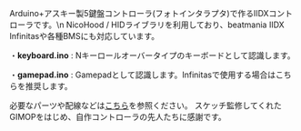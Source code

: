 Arduino+アスキー製5鍵盤コントローラ(フォトインタラプタ)で作るIIDXコントローラです。\n
NicoHood / HIDライブラリを利用しており、beatmania IIDX Infinitasや各種BMSにも対応しています。

・**keyboard.ino** : 
Nキーロールオーバータイプのキーボードとして認識します。

・**gamepad.ino** : 
Gamepadとして認識します。Infinitasで使用する場合はこちらを推奨します。

必要なパーツや配線などは[こちら](https://5iren.net/diy-2dx-controller-used-arduino/#.YW5zGRxUuM8)を参照ください。 
スケッチ監修してくれたGIMOPをはじめ、自作コントローラの先人たちに感謝です。
